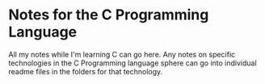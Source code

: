 # Notes for the C Programming Language

All my notes while I'm learning C can go here. Any notes on specific technologies in the C Programming language sphere can go into individual readme files in the folders for that technology.